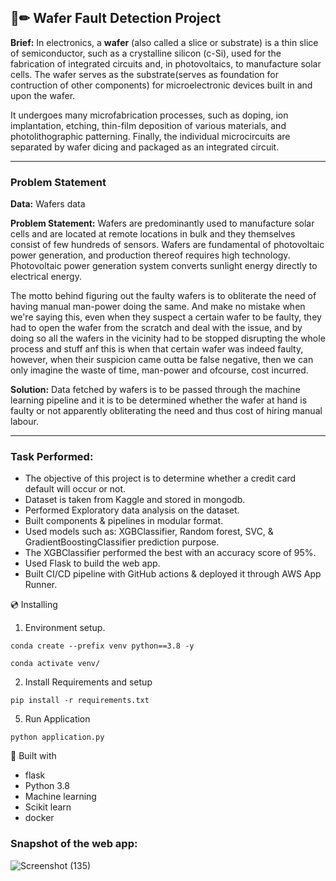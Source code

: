 ## 📄✏ Wafer Fault Detection Project
**Brief:** In electronics, a **wafer** (also called a slice or substrate) is a thin slice of semiconductor, such as a crystalline silicon (c-Si), used for the fabrication of integrated circuits and, in photovoltaics, to manufacture solar cells. The wafer serves as the substrate(serves as foundation for contruction of other components) for microelectronic devices built in and upon the wafer. 

It undergoes many microfabrication processes, such as doping, ion implantation, etching, thin-film deposition of various materials, and photolithographic patterning. Finally, the individual microcircuits are separated by wafer dicing and packaged as an integrated circuit.
___

### Problem Statement

**Data:** Wafers data


**Problem Statement:** Wafers are predominantly used to manufacture solar cells and are located at remote locations in bulk and they themselves consist of few hundreds of sensors. Wafers are fundamental of photovoltaic power generation, and production thereof requires high technology. Photovoltaic power generation system converts sunlight energy directly to electrical energy.

The motto behind figuring out the faulty wafers is to obliterate the need of having manual man-power doing the same. And make no mistake when we're saying this, even when they suspect a certain wafer to be faulty, they had to open the wafer from the scratch and deal with the issue, and by doing so all the wafers in the vicinity had to be stopped disrupting the whole process and stuff anf this is when that certain wafer was indeed faulty, however, when their suspicion came outta be false negative, then we can only imagine the waste of time, man-power and ofcourse, cost incurred.

**Solution:** Data fetched by wafers is to be passed through the machine learning pipeline and it is to be determined whether the wafer at hand is faulty or not apparently obliterating the need and thus cost of hiring manual labour.
___

#### 
### Task Performed:
* The objective of this project is to determine whether a credit card default will occur or not.
* Dataset is taken from Kaggle and stored in mongodb.
* Performed Exploratory data analysis on the dataset.
* Built components & pipelines in modular format. 
* Used models such as: XGBClassifier, Random forest, SVC, & GradientBoostingClassifier prediction purpose.
* The XGBClassifier performed the best with an accuracy score of 95%.
* Used Flask to build the web app.
* Built CI/CD pipeline with GitHub actions & deployed it through AWS App Runner.


💿 Installing
1. Environment setup.
```
conda create --prefix venv python==3.8 -y
```
```
conda activate venv/
````
2. Install Requirements and setup
```
pip install -r requirements.txt
```
5. Run Application
```
python application.py
```

🔧 Built with
- flask
- Python 3.8
- Machine learning
- Scikit learn
- docker

### Snapshot of the web app:
![Screenshot (135)](https://github.com/AnonymousSurya/Wafer_Fault_Detection/assets/76435009/e89abb03-6758-4c8a-9b46-ad88e4402f64)

